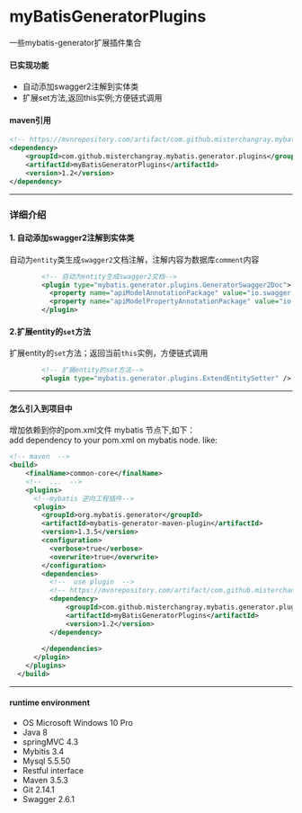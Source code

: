 # myBatisGeneratorPlugins
一些mybatis-generator扩展插件集合

#### 已实现功能
- 自动添加swagger2注解到实体类
- 扩展set方法,返回this实例;方便链式调用



#### maven引用
```xml
<!-- https://mvnrepository.com/artifact/com.github.misterchangray.mybatis.generator.plugins/myBatisGeneratorPlugins -->
<dependency>
    <groupId>com.github.misterchangray.mybatis.generator.plugins</groupId>
    <artifactId>myBatisGeneratorPlugins</artifactId>
    <version>1.2</version>
</dependency>
```


-----------------------------------------------
### 详细介绍

#### 1. 自动添加swagger2注解到实体类
自动为`entity`类生成`swagger2`文档注解，注解内容为数据库`comment`内容
``` xml
        <!-- 自动为entity生成swagger2文档-->
        <plugin type="mybatis.generator.plugins.GeneratorSwagger2Doc">
          <property name="apiModelAnnotationPackage" value="io.swagger.annotations.ApiModel" />
          <property name="apiModelPropertyAnnotationPackage" value="io.swagger.annotations.ApiModelProperty" />
        </plugin>
```
#### 2.扩展entity的`set`方法
扩展entity的`set`方法；返回当前`this`实例，方便链式调用
``` xml
        <!-- 扩展entity的set方法-->
        <plugin type="mybatis.generator.plugins.ExtendEntitySetter" />
```


-------------------------------------------------


#### 怎么引入到项目中
增加依赖到你的pom.xml文件 mybatis 节点下,如下：<br>
add dependency to your pom.xml on mybatis node. like:
``` xml
<!-- maven  -->
<build>
    <finalName>common-core</finalName>
    <!--  ...  -->
    <plugins>
      <!--mybatis 逆向工程插件-->
      <plugin>
        <groupId>org.mybatis.generator</groupId>
        <artifactId>mybatis-generator-maven-plugin</artifactId>
        <version>1.3.5</version>
        <configuration>
          <verbose>true</verbose>
          <overwrite>true</overwrite>
        </configuration>
        <dependencies>
          <!--  use plugin  -->
          <!-- https://mvnrepository.com/artifact/com.github.misterchangray.mybatis.generator.plugins/myBatisGeneratorPlugins -->
          <dependency>
              <groupId>com.github.misterchangray.mybatis.generator.plugins</groupId>
              <artifactId>myBatisGeneratorPlugins</artifactId>
              <version>1.2</version>
          </dependency>
  
        </dependencies>
      </plugin>
    </plugins>
  </build>
```

-------------------------------------


####  runtime environment
- OS Microsoft Windows 10 Pro
- Java 8
- springMVC 4.3
- Mybitis 3.4
- Mysql 5.5.50
- Restful interface
- Maven 3.5.3
- Git 2.14.1
- Swagger 2.6.1
